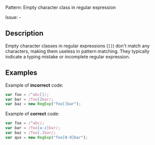 Pattern: Empty character class in regular expression

Issue: -

## Description

Empty character classes in regular expressions (`[]`) don't match any characters, making them useless in pattern matching. They typically indicate a typing mistake or incomplete regular expression.

## Examples

Example of **incorrect** code:
```javascript
var foo = /^abc[]/;
var bar = /foo[]bar/;
var baz = new RegExp("foo[]bar");
```

Example of **correct** code:
```javascript
var foo = /^abc/;
var bar = /foo[a-z]bar/;
var baz = /foo[.]bar/;
var qux = new RegExp("foo[0-9]bar");
```